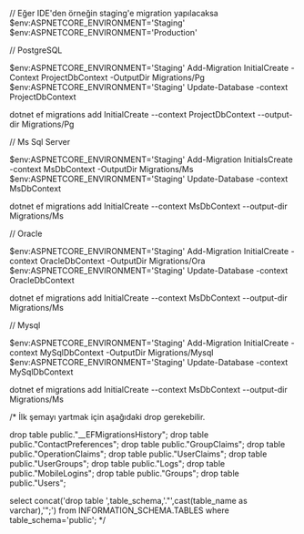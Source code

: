 ﻿// Eğer IDE'den örneğin staging'e migration yapılacaksa
$env:ASPNETCORE_ENVIRONMENT='Staging'
$env:ASPNETCORE_ENVIRONMENT='Production'


// PostgreSQL

$env:ASPNETCORE_ENVIRONMENT='Staging'
Add-Migration InitialCreate -Context ProjectDbContext -OutputDir Migrations/Pg
$env:ASPNETCORE_ENVIRONMENT='Staging'
Update-Database -context ProjectDbContext

dotnet ef migrations add InitialCreate --context ProjectDbContext --output-dir Migrations/Pg

// Ms Sql Server

$env:ASPNETCORE_ENVIRONMENT='Staging'
Add-Migration InitialsCreate -context MsDbContext -OutputDir Migrations/Ms
$env:ASPNETCORE_ENVIRONMENT='Staging'
Update-Database -context MsDbContext

dotnet ef migrations add InitialCreate --context MsDbContext --output-dir Migrations/Ms

// Oracle 

$env:ASPNETCORE_ENVIRONMENT='Staging'
Add-Migration InitialCreate -context OracleDbContext -OutputDir Migrations/Ora
$env:ASPNETCORE_ENVIRONMENT='Staging'
Update-Database -context OracleDbContext

dotnet ef migrations add InitialCreate --context MsDbContext --output-dir Migrations/Ms


// Mysql 

$env:ASPNETCORE_ENVIRONMENT='Staging'
Add-Migration InitialCreate -context MySqlDbContext -OutputDir Migrations/Mysql
$env:ASPNETCORE_ENVIRONMENT='Staging'
Update-Database -context MySqlDbContext

dotnet ef migrations add InitialCreate --context MsDbContext --output-dir Migrations/Ms

/*
İlk şemayı yartmak için aşağıdaki drop gerekebilir.

drop table public."__EFMigrationsHistory";
drop table public."ContactPreferences";
drop table public."GroupClaims";
drop table public."OperationClaims";
drop table public."UserClaims";
drop table public."UserGroups";
drop table public."Logs";
drop table public."MobileLogins";
drop table public."Groups";
drop table public."Users";

select concat('drop table ',table_schema,'."',cast(table_name as varchar),'";') 
from INFORMATION_SCHEMA.TABLES
where table_schema='public';
*/